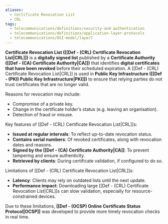 ```yaml
---
aliases:
  - Certificate Revocation List
  - CRL
tags:
  - telecommunications/definitions/security-and-authentication
  - telecommunications/definitions/application-layer-protocols
  - telecommunications/OSI-model/layer7
---
```


**Certificate Revocation List ([[Def - (CRL) Certificate Revocation List|CRL]])** is a **digitally signed list** published by a **Certificate Authority ([[Def - (CA) Certificate Authority|CA]])** that identifies **digital certificates that have been revoked** before their scheduled expiration. A [[Def - (CRL) Certificate Revocation List|CRL]] is used in **Public Key Infrastructure ([[Def - (PKI) Public Key Infrastructure|PKI]])** to ensure that relying parties do not trust certificates that are no longer valid.

Reasons for revocation may include:
- Compromise of a private key.
- Change in the certificate holder’s status (e.g. leaving an organisation).
- Detection of fraud or misuse.

Key features of [[Def - (CRL) Certificate Revocation List|CRL]]s:
- **Issued at regular intervals**: To reflect up-to-date revocation status.
- **Contains serial numbers**: Of revoked certificates, along with revocation dates and reasons.
- **Signed by the [[Def - (CA) Certificate Authority|CA]]**: To prevent tampering and ensure authenticity.
- **Retrieved by clients**: During certificate validation, if configured to do so.

Limitations of [[Def - (CRL) Certificate Revocation List|CRL]]s:
- **Latency**: Clients may rely on outdated lists until the next update.
- **Performance impact**: Downloading large [[Def - (CRL) Certificate Revocation List|CRL]]s can slow validation, especially for resource-constrained devices.

Due to these limitations, **[[Def - (OCSP) Online Certificate Status Protocol|OCSP]]** was developed to provide more timely revocation checks in real time.
